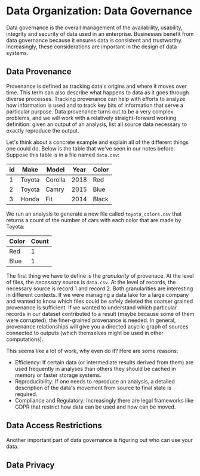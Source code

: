 # Data Organization: Data Governance
Data governance is the overall management of the availability, usability, integrity and security of data used in an enterprise. Businesses benefit from data governance because it ensures data is consistent and trustworthy. Increasingly, these considerations are important in the design of data systems.

## Data Provenance
Provenance is defined as tracking data's origins and where it moves over time. This term can also describe what happens to data as it goes through diverse processes. Tracking provenance can help with efforts to analyze how information is used and to track key bits of information that serve a particular purpose. Data provenance turns out to be a very complex problems, and we will work with a relatively straight-forward working definition: given an output of an analysis, list all source data necessary to exactly reproduce the output.

Let's think about a concrete example and explain all of the different things one could do. Below is the table that we've seen in our notes before. Suppose this table is in a file named `data.csv`:

|  id  | Make  | Model | Year | Color |
|----|----|----|----|----| 
|1| Toyota | Corolla | 2018 | Red |
|2| Toyota | Camry | 2015 | Blue |
|3| Honda | Fit | 2014 | Black |

We run an analysis to generate a new file called `toyota_colors.csv` that returns a count of the number of cars with each color that are made by Toyota:

|  Color  | Count  |
|----|----|
| Red  | 1 |
| Blue | 1 | 

The first thing we have to define is the *granularity* of provenace. At the level of files, the *necessary* source is `data.csv`. At the level of records, the necessary source is record 1 and record 2. Both granularities are interesting in different contexts. If we were managing a data lake for a large company and wanted to know which files could be safely deleted the coarser grained provenance is sufficient. If we wanted to understand which particular records in our dataset contributed to a result (maybe because some of them were corrupted), the finer-grained provenance is needed. In general, provenance relationships will give you a directed acyclic graph of sources connected to outputs (which themselves might be used in other computations).

This seems like a lot of work, why even do it? Here are some reasons:
- Efficiency: If certain data (or intermediate results derived from them) are used frequently in analyses than others they should be cached in memory or faster storage systems.
- Reproducibility: If one needs to reproduce an analysis, a detailed description of the data's movement from source to final state is required.
- Compliance and Regulatory: Increasingly there are legal frameworks like GDPR that restrict how data can be used and how can be moved.

## Data Access Restrictions
Another important part of data governance is figuring out who can use your data. 



## Data Privacy
